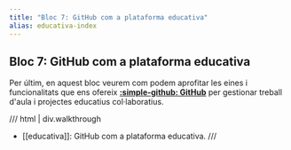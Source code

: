 ```yaml
---
title: "Bloc 7: GitHub com a plataforma educativa"
alias: educativa-index
---
```


## Bloc 7: GitHub com a plataforma educativa
Per últim, en aquest bloc veurem com podem aprofitar les eines
i funcionalitats que ens ofereix [__:simple-github: GitHub__][github]
per gestionar treball d'aula i projectes educatius col·laboratius.

[github]: https://github.com/

/// html | div.walkthrough
- [[educativa]]: GitHub com a plataforma educativa.
///
